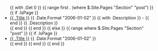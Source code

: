 <ul class="posts">
    {{ with .Get 0 }}
        {{ range first . (where $.Site.Pages "Section" "post") }}
            {{ if .IsPage }}
                <li>
                    <a href="{{ .Permalink }}" class="font-medium">{{ .Title }}</a>
                    <span>{{ .Date.Format "2006-01-02" }}</span>
                    {{ with .Description }} - {{ end }}
                    <span>{{ .Description }}</span>
                </li>
            {{ end }}
        {{ end }}
    {{ else }}
        {{ range where $.Site.Pages "Section" "post" }}
            {{ if .IsPage }}
                <li>
                    <a href="{{ .Permalink }}" class="font-medium">{{ .Title }}</a>
                    <span>{{ .Date.Format "2006-01-02" }}</span>
                </li>
            {{ end }}
        {{ end }}
    {{ end }}
</ul>